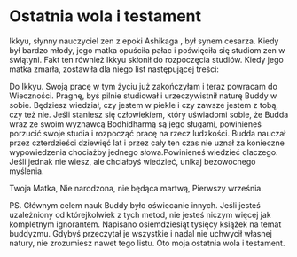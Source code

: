 # Ostatnia wola i testament

Ikkyu, słynny nauczyciel zen z epoki Ashikaga , był synem cesarza. Kiedy był bardzo młody, jego matka opuściła pałac i poświęciła się studiom zen w świątyni. Fakt ten również Ikkyu skłonił do rozpoczęcia studiów. Kiedy jego matka zmarła, zostawiła dla niego list następującej treści:

Do Ikkyu.
Swoją pracę w tym życiu już zakończyłam i teraz powracam do Wieczności. Pragnę, byś pilnie studiował i urzeczywistnił naturę Buddy w sobie. Będziesz wiedział, czy jestem w piekle i czy zawsze jestem z tobą, czy też nie.
Jeśli staniesz się człowiekiem, który uświadomi sobie, że Budda wraz ze swoim wyznawcą Bodhidharmą są jego sługami, powinieneś porzucić swoje studia i rozpocząć pracę na rzecz ludzkości. Budda nauczał przez czterdzieści dziewięć lat i przez cały ten czas nie uznał za konieczne wypowiedzenia chociażby jednego słowa.Powinieneś wiedzieć dlaczego. Jeśli jednak nie wiesz, ale chciałbyś wiedzieć, unikaj bezowocnego myślenia.

Twoja Matka,
Nie narodzona, nie będąca martwą,
Pierwszy września.

PS. Głównym celem nauk Buddy było oświecanie innych. Jeśli jesteś uzależniony od którejkolwiek z tych metod, nie jesteś niczym więcej jak kompletnym ignorantem. Napisano osiemdziesiąt tysięcy książek na temat buddyzmu. Gdybyś przeczytał je wszystkie i nadal nie uchwycił własnej natury, nie zrozumiesz nawet tego listu. Oto moja ostatnia wola i testament.

